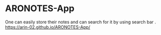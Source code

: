 # ARONOTES-App
One can easily store their notes and can search for it by using search bar .
https://arin-02.github.io/ARONOTES-App/
